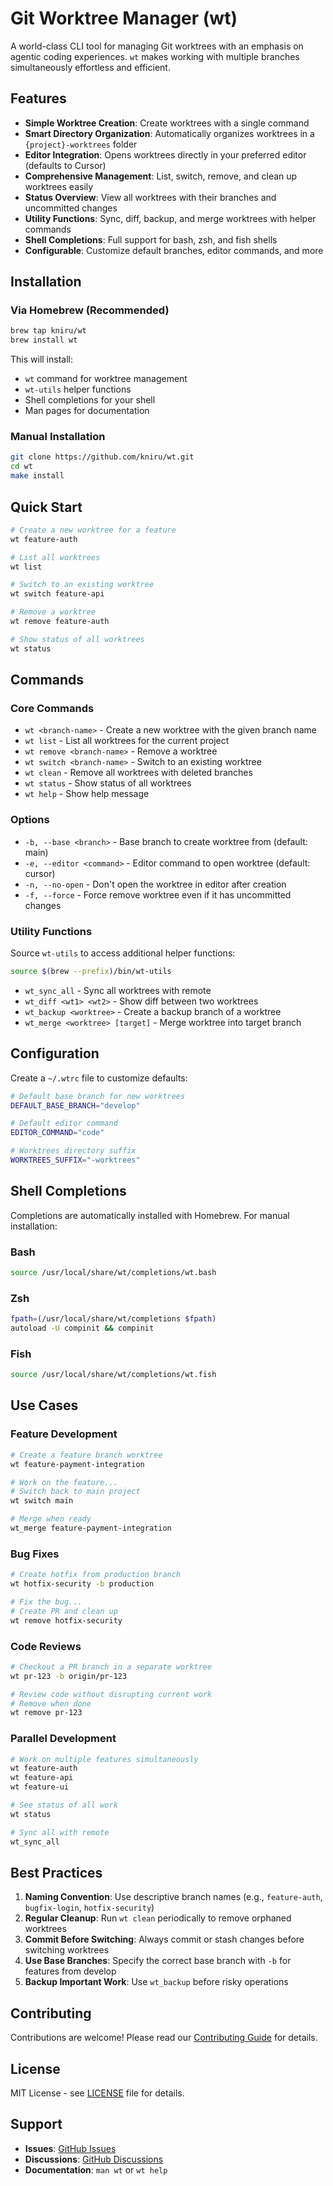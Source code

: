 # Git Worktree Manager (wt)

A world-class CLI tool for managing Git worktrees with an emphasis on agentic coding experiences. `wt` makes working with multiple branches simultaneously effortless and efficient.

## Features

- **Simple Worktree Creation**: Create worktrees with a single command
- **Smart Directory Organization**: Automatically organizes worktrees in a `{project}-worktrees` folder
- **Editor Integration**: Opens worktrees directly in your preferred editor (defaults to Cursor)
- **Comprehensive Management**: List, switch, remove, and clean up worktrees easily
- **Status Overview**: View all worktrees with their branches and uncommitted changes
- **Utility Functions**: Sync, diff, backup, and merge worktrees with helper commands
- **Shell Completions**: Full support for bash, zsh, and fish shells
- **Configurable**: Customize default branches, editor commands, and more

## Installation

### Via Homebrew (Recommended)

```bash
brew tap kniru/wt
brew install wt
```

This will install:
- `wt` command for worktree management
- `wt-utils` helper functions
- Shell completions for your shell
- Man pages for documentation

### Manual Installation

```bash
git clone https://github.com/kniru/wt.git
cd wt
make install
```

## Quick Start

```bash
# Create a new worktree for a feature
wt feature-auth

# List all worktrees
wt list

# Switch to an existing worktree
wt switch feature-api

# Remove a worktree
wt remove feature-auth

# Show status of all worktrees
wt status
```

## Commands

### Core Commands

- `wt <branch-name>` - Create a new worktree with the given branch name
- `wt list` - List all worktrees for the current project
- `wt remove <branch-name>` - Remove a worktree
- `wt switch <branch-name>` - Switch to an existing worktree
- `wt clean` - Remove all worktrees with deleted branches
- `wt status` - Show status of all worktrees
- `wt help` - Show help message

### Options

- `-b, --base <branch>` - Base branch to create worktree from (default: main)
- `-e, --editor <command>` - Editor command to open worktree (default: cursor)
- `-n, --no-open` - Don't open the worktree in editor after creation
- `-f, --force` - Force remove worktree even if it has uncommitted changes

### Utility Functions

Source `wt-utils` to access additional helper functions:

```bash
source $(brew --prefix)/bin/wt-utils
```

- `wt_sync_all` - Sync all worktrees with remote
- `wt_diff <wt1> <wt2>` - Show diff between two worktrees
- `wt_backup <worktree>` - Create a backup branch of a worktree
- `wt_merge <worktree> [target]` - Merge worktree into target branch

## Configuration

Create a `~/.wtrc` file to customize defaults:

```bash
# Default base branch for new worktrees
DEFAULT_BASE_BRANCH="develop"

# Default editor command
EDITOR_COMMAND="code"

# Worktrees directory suffix
WORKTREES_SUFFIX="-worktrees"
```

## Shell Completions

Completions are automatically installed with Homebrew. For manual installation:

### Bash
```bash
source /usr/local/share/wt/completions/wt.bash
```

### Zsh
```bash
fpath=(/usr/local/share/wt/completions $fpath)
autoload -U compinit && compinit
```

### Fish
```bash
source /usr/local/share/wt/completions/wt.fish
```

## Use Cases

### Feature Development
```bash
# Create a feature branch worktree
wt feature-payment-integration

# Work on the feature...
# Switch back to main project
wt switch main

# Merge when ready
wt_merge feature-payment-integration
```

### Bug Fixes
```bash
# Create hotfix from production branch
wt hotfix-security -b production

# Fix the bug...
# Create PR and clean up
wt remove hotfix-security
```

### Code Reviews
```bash
# Checkout a PR branch in a separate worktree
wt pr-123 -b origin/pr-123

# Review code without disrupting current work
# Remove when done
wt remove pr-123
```

### Parallel Development
```bash
# Work on multiple features simultaneously
wt feature-auth
wt feature-api
wt feature-ui

# See status of all work
wt status

# Sync all with remote
wt_sync_all
```

## Best Practices

1. **Naming Convention**: Use descriptive branch names (e.g., `feature-auth`, `bugfix-login`, `hotfix-security`)
2. **Regular Cleanup**: Run `wt clean` periodically to remove orphaned worktrees
3. **Commit Before Switching**: Always commit or stash changes before switching worktrees
4. **Use Base Branches**: Specify the correct base branch with `-b` for features from develop
5. **Backup Important Work**: Use `wt_backup` before risky operations

## Contributing

Contributions are welcome! Please read our [Contributing Guide](CONTRIBUTING.md) for details.

## License

MIT License - see [LICENSE](LICENSE) file for details.

## Support

- **Issues**: [GitHub Issues](https://github.com/kniru/wt/issues)
- **Discussions**: [GitHub Discussions](https://github.com/kniru/wt/discussions)
- **Documentation**: `man wt` or `wt help`